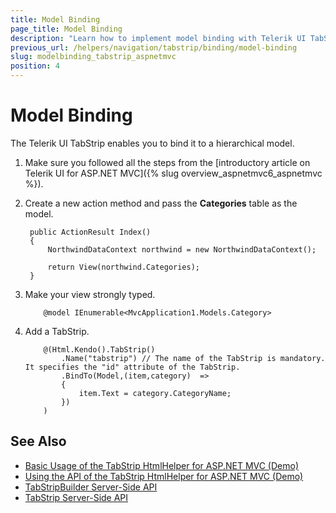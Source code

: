```yaml
---
title: Model Binding
page_title: Model Binding
description: "Learn how to implement model binding with Telerik UI TabStrip HtmlHelper for ASP.NET MVC."
previous_url: /helpers/navigation/tabstrip/binding/model-binding
slug: modelbinding_tabstrip_aspnetmvc
position: 4
---
```


# Model Binding

The Telerik UI TabStrip enables you to bind it to a hierarchical model.

1. Make sure you followed all the steps from the [introductory article on Telerik UI for ASP.NET MVC]({% slug overview_aspnetmvc6_aspnetmvc %}).
1. Create a new action method and pass the **Categories** table as the model.

        public ActionResult Index()
        {
            NorthwindDataContext northwind = new NorthwindDataContext();

            return View(northwind.Categories);
        }

1. Make your view strongly typed.

    ```Razor
        @model IEnumerable<MvcApplication1.Models.Category>
    ```

1. Add a TabStrip.

    ```Razor
        @(Html.Kendo().TabStrip()
            .Name("tabstrip") // The name of the TabStrip is mandatory. It specifies the "id" attribute of the TabStrip.
            .BindTo(Model,(item,category)  =>
            {
                item.Text = category.CategoryName;
            })
        )
    ```

## See Also

* [Basic Usage of the TabStrip HtmlHelper for ASP.NET MVC (Demo)](https://demos.telerik.com/aspnet-mvc/tabstrip)
* [Using the API of the TabStrip HtmlHelper for ASP.NET MVC (Demo)](https://demos.telerik.com/aspnet-mvc/tabstrip/api)
* [TabStripBuilder Server-Side API](https://docs.telerik.com/aspnet-mvc/api/Kendo.Mvc.UI.Fluent/TabStripBuilder)
* [TabStrip Server-Side API](/api/tabstrip)

